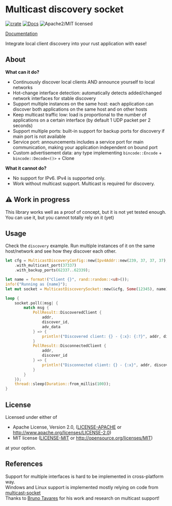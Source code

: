 # Multicast discovery socket

[![crate][crate-image]][crate-link]
[![Docs][docs-image]][docs-link]
![Apache2/MIT licensed][license-image]

[Documentation][docs-link]

Integrate local client discovery into your rust application with ease!

## About

**What can it do?**
- Continuously discover local clients AND announce yourself to local networks
- Hot-change interface detection: automatically detects added/changed network interfaces for stable discovery
- Support multiple instances on the same host: each application can discover both applications on the same host and on other hosts
- Keep multicast traffic low: load is proportional to the number of applications on a certain interface (by default 1 UDP packet per 2 seconds)
- Support multiple ports: built-in support for backup ports for discovery if main port is not available
- Service port: announcements includes a service port for main communication, making your application independent on bound port
- Custom advertisement data: any type implementing `bincode::Encode` + `bincode::Decode<()>` + Clone

**What it cannot do?**
- No support for IPv6. IPv4 is supported only.
- Work without multicast support. Multicast is required for discovery.


## ⚠️ Work in progress
This library works well as a proof of concept, but it is not yet tested enough.
You can use it, but you cannot totally rely on it (yet)

## Usage
Check the `discovery` example. Run multiple instances of it on the same host/network and see how they discover each other.
```rust
let cfg = MulticastDiscoveryConfig::new(Ipv4Addr::new(239, 37, 37, 37), "multicast-example".into())
    .with_multicast_port(37337)
    .with_backup_ports(62337..62339);

let name = format!("Client {}", rand::random::<u8>());
info!("Running as {name}");
let mut socket = MulticastDiscoverySocket::new(&cfg, Some(12345), name).unwrap();

loop {
    socket.poll(|msg| {
        match msg {
            PollResult::DiscoveredClient {
                addr,
                discover_id,
                adv_data
            } => {
                println!("Discovered client: {} - {:x}: {:?}", addr, discover_id, adv_data);
            }
            PollResult::DisconnectedClient {
                addr,
                discover_id
            } => {
                println!("Disconnected client: {} - {:x}", addr, discover_id);
            }
        }
    });
    thread::sleep(Duration::from_millis(100));
}
```

## License

Licensed under either of

- Apache License, Version 2.0, ([LICENSE-APACHE](LICENSE-APACHE) or http://www.apache.org/licenses/LICENSE-2.0)
- MIT license ([LICENSE-MIT](LICENSE-MIT) or http://opensource.org/licenses/MIT)

at your option.

## References
Support for multiple interfaces is hard to be implemented in cross-platform way.  
Windows and Linux support is implemented mostly relying on code from [multicast-socket](https://crates.io/crates/multicast-socket)  
Thanks to [Bruno Tavares](https://github.com/bltavares) for his work and research on multicast support!


[//]: # (badges)

[crate-image]: https://img.shields.io/crates/v/multicast-discovery-socket?logo=rust
[crate-link]: https://crates.io/crates/multicast-discovery-socket
[docs-image]: https://docs.rs/multicast-discovery-socket/badge.svg
[docs-link]: https://docs.rs/multicast-discovery-socket/
[license-image]: https://img.shields.io/badge/license-Apache2.0/MIT-blue.svg